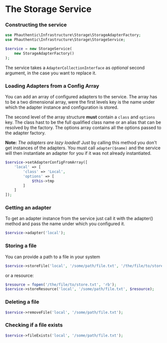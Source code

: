 # The Storage Service

### Constructing the service

```php
use Phauthentic\Infrastructure\Storage\StorageAdapterFactory;
use Phauthentic\Infrastructure\Storage\StorageService;

$service = new StorageService(
    new StorageAdapterFactory()
);
```

The service takes a `AdapterCollectionInterface` as *optional* second argument, in the case you want to replace it.

### Loading Adapters from a Config Array

You can add an array of configured adapters to the service. The array has to be a two dimensional array, were the first levels key is the name under which the adapter instance and configuration is stored.

The second level of the array structure **must** contain a `class` and `options` key. The class hast to be the full qualified class name or an alias that can be resolved by the factory. The options array contains all the options passed to the adapter factory.

**Note:** *The adapters are lazy loaded!* Just by calling this method you don't get instances of the adapters. You must call `adapter($name)` and the service will then instantiate an adapter for you if it was not already instantiated.

```php
$service->setAdapterConfigFromArray([
    'local' => [
        'class' => 'Local',
        'options' => [
            $this->tmp
        ]
    ]
]);
```

### Getting an adapter

To get an adapter instance from the service just call it with the adapter() method and pass the name under which you configured it.

```php
$service->adapter('local');
```

### Storing a file

You can provide a path to a file in your system

```php
$service->storeFile('local', '/some/path/file.txt', '/the/file/to/store.txt');
```

or a resource:

```php
$resource = fopen('/the/file/to/store.txt', 'rb');
$service->storeResource('local', '/some/path/file.txt', $resource);
```

### Deleting a file

```php
$service->removeFile('local', '/some/path/file.txt');
```

### Checking if a file exists

```php
$service->fileExists('local', '/some/path/file.txt');
```

